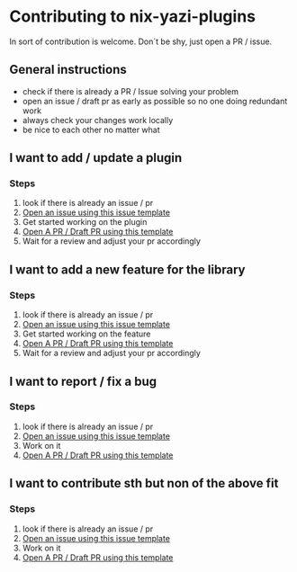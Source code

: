 # Contributing to nix-yazi-plugins
In sort of contribution is welcome.
Don´t be shy, just open a PR / issue.


## General instructions
- check if there is already a PR / Issue solving your problem
- open an issue  / draft pr as early as possible so no one doing redundant work
- always check your changes work locally
- be nice to each other no matter what

## I want to add / update a plugin
### Steps
1. look if there is already an issue / pr
1. [Open an issue using this issue template](https://github.com/lordkekz/nix-yazi-plugins/issues/new?template=packaging_request.yml)
1. Get started working on the plugin
1. [Open A PR / Draft PR using this template](https://github.com/lordkekz/nix-yazi-plugins/compare/main...main?quick_pull=1?template=packaging.md)
1. Wait for a review and adjust your pr accordingly

## I want to add a new feature for the library
### Steps
1. look if there is already an issue / pr
1. [Open an issue using this issue template](https://github.com/lordkekz/nix-yazi-plugins/issues/new?template=feature_request.yml)
1. Get started working on the feature
1. [Open A PR / Draft PR using this template](https://github.com/lordkekz/nix-yazi-plugins/compare/main...main?quick_pull=1template=feature.md)
1. Wait for a review and adjust your pr accordingly

## I want to report / fix a bug
### Steps
1. look if there is already an issue / pr
1. [Open an issue using this issue template](https://github.com/lordkekz/nix-yazi-plugins/issues/new?template=bug_report.yml)
1. Work on it
1. [Open A PR / Draft PR using this template](https://github.com/lordkekz/nix-yazi-plugins/compare/main...main?quick_pull=1?template=bug.md)

## I want to contribute sth but non of the above fit
### Steps
1. look if there is already an issue / pr
1. [Open an issue using this issue template](https://github.com/lordkekz/nix-yazi-plugins/issues/new?template=meta.yml)
1. Work on it
1. [Open A PR / Draft PR using this template](https://github.com/lordkekz/nix-yazi-plugins/compare/main...main?quick_pull=1?template=meta.md)
